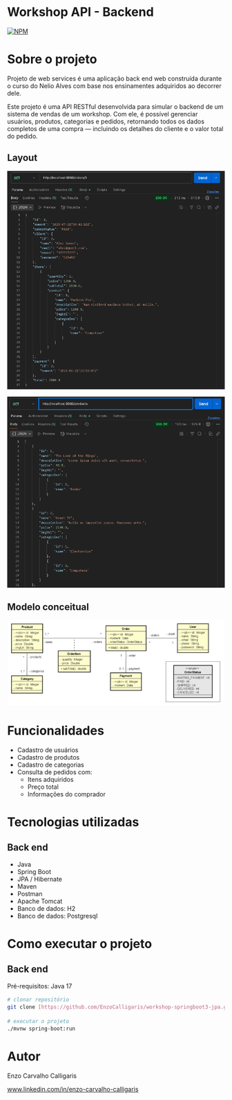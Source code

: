 # Workshop API - Backend
[![NPM](https://img.shields.io/npm/l/react)](https://github.com/EnzoCalligaris/workshop-springboot3-jpa/blob/main/LICENSE) 

# Sobre o projeto

Projeto de web services é uma aplicação back end web construída durante o curso do Nelio Alves com base nos ensinamentes adquiridos ao decorrer dele.

Este projeto é uma API RESTful desenvolvida para simular o backend de um sistema de vendas de um workshop. Com ele, é possível gerenciar usuários, produtos, categorias e pedidos, retornando todos os dados completos de uma compra — incluindo os detalhes do cliente e o valor total do pedido.

## Layout 
![Layout](https://github.com/EnzoCalligaris/workshop-springboot3-jpa/blob/main/assets/Layout1.png)

![Layout2](https://github.com/EnzoCalligaris/workshop-springboot3-jpa/blob/main/assets/Layout2.png)

## Modelo conceitual
![Modelo Conceitual](https://github.com/EnzoCalligaris/workshop-springboot3-jpa/blob/main/assets/image.png)

# Funcionalidades
- Cadastro de usuários
- Cadastro de produtos
- Cadastro de categorias
- Consulta de pedidos com:
    * Itens adquiridos
    * Preço total
    * Informações do comprador
# Tecnologias utilizadas
## Back end
- Java
- Spring Boot
- JPA / Hibernate
- Maven
- Postman
- Apache Tomcat
- Banco de dados: H2
- Banco de dados: Postgresql

# Como executar o projeto

## Back end
Pré-requisitos: Java 17

```bash
# clonar repositório
git clone [https://github.com/EnzoCalligaris/workshop-springboot3-jpa.git]

# executar o projeto
./mvnw spring-boot:run
```

# Autor

Enzo Carvalho Calligaris

www.linkedin.com/in/enzo-carvalho-calligaris


